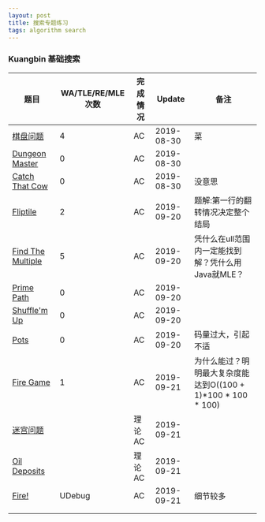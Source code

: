```yaml
---
layout: post
title: 搜索专题练习
tags: algorithm search
---
```


### Kuangbin 基础搜索

| 题目                                                         | WA/TLE/RE/MLE次数 | 完成情况 | Update     | 备注                                                         |
| ------------------------------------------------------------ | ----------------- | -------- | ---------- | ------------------------------------------------------------ |
| [棋盘问题](https://cn.vjudge.net/problem/POJ-1321)           | 4                 | AC       | 2019-08-30 | 菜                                                           |
| [Dungeon Master](https://cn.vjudge.net/problem/POJ-2251)     | 0                 | AC       | 2019-08-30 |                                                              |
| [Catch That Cow](https://cn.vjudge.net/problem/POJ-3278)     | 0                 | AC       | 2019-08-30 | 没意思                                                       |
| [Fliptile](https://cn.vjudge.net/problem/POJ-3279)           | 2                 | AC       | 2019-09-20 | 题解:第一行的翻转情况决定整个结局                            |
| [Find The Multiple](https://vjudge.net/problem/POJ-1426#author=pangda) | 5                 | AC       | 2019-09-20 | 凭什么在ull范围内一定能找到解？凭什么用Java就MLE？           |
| [Prime Path](https://vjudge.net/problem/POJ-3126#author=541607120101) | 0                 | AC       | 2019-09-20 |                                                              |
| [Shuffle'm Up](https://vjudge.net/problem/POJ-3087#author=zzzhy) | 0                 | AC       | 2019-09-20 |                                                              |
| [Pots](https://vjudge.net/problem/POJ-3414#author=cxsys_)    | 0                 | AC       | 2019-09-20 | 码量过大，引起不适                                           |
| [Fire Game](https://vjudge.net/problem/FZU-2150#author=911916648) | 1                 | AC       | 2019-09-21 | 为什么能过？明明最大复杂度能达到O((100 + 1)*100 * 100 * 100) |
| [迷宫问题](https://vjudge.net/problem/POJ-3984)              |                   | 理论AC   | 2019-09-21 |                                                              |
| [Oil Deposits](https://vjudge.net/problem/HDU-1241#author=dusenlin) |                   | 理论AC   | 2019-09-21 |                                                              |
| [Fire!](https://vjudge.net/problem/UVA-11624#author=zmyhh)   | UDebug            | AC       | 2019-09-21 | 细节较多                                                     |
|                                                              |                   |          |            |                                                              |
|                                                              |                   |          |            |                                                              |

